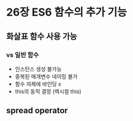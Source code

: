 # 26장 ES6 함수의 추가 기능

## 화살표 함수 사용 가능

### vs 일반 함수

- 인스턴스 생성 불가능
- 중복된 매개변수 네이밍 불가
- 함수 자체에 바인딩 x
- this의 동적 결정 (렉시컬 this)

## spread operator
